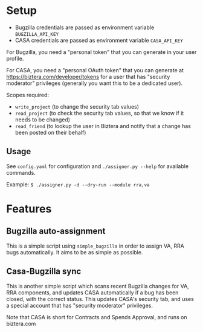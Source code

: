 # Setup

- Bugzilla credentials are passed as environment variable `BUGZILLA_API_KEY`
- CASA credentials are passed as environment variable `CASA_API_KEY`


For Bugzilla, you need a "personal token" that you can generate in your user profile.

For CASA, you need a "personal OAuth token" that you can generate at https://biztera.com/developer/tokens for a user that has
"security moderator" privileges (generally you want this to be a dedicated user).

Scopes required:
- `write_project` (to change the security tab values)
- `read_project` (to check the security tab values, so that we know if it needs to be changed)
- `read_friend` (to lookup the user in Biztera and notify that a change has been posted on their behalf)

## Usage

See `config.yaml` for configuration and `./assigner.py --help` for available commands.

Example:
`$ ./assigner.py -d --dry-run --module rra,va`

# Features

## Bugzilla auto-assignment

This is a simple script using `simple_bugzilla` in order to assign VA, RRA bugs automatically.
It aims to be as simple as possible.

## Casa-Bugzilla sync

This is another simple script which scans recent Bugzilla changes for VA, RRA components, and updates CASA automatically
if a bug has been closed, with the correct status. This updates CASA's security tab, and uses a special account that has
"security moderator" privileges.

Note that CASA is short for Contracts and Spends Approval, and runs on biztera.com

